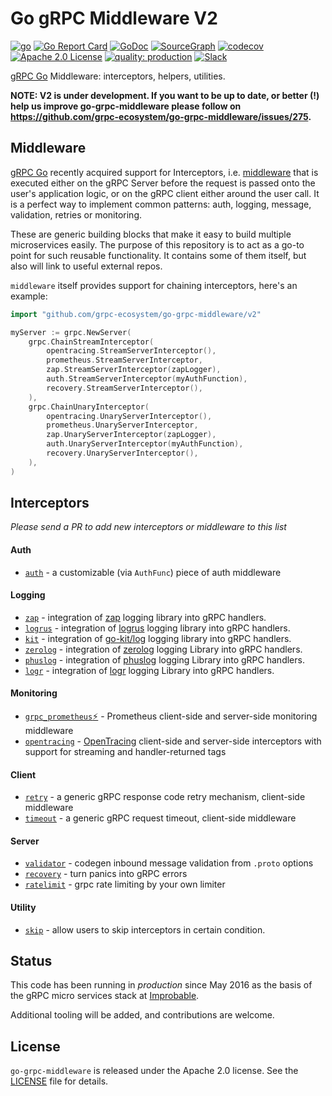 # Go gRPC Middleware V2

[![go](https://github.com/grpc-ecosystem/go-grpc-middleware/workflows/go/badge.svg?branch=v2)](https://github.com/grpc-ecosystem/go-grpc-middleware/actions?query=branch%3Av2)
[![Go Report Card](https://goreportcard.com/badge/github.com/grpc-ecosystem/go-grpc-middleware)](https://goreportcard.com/report/github.com/grpc-ecosystem/go-grpc-middleware)
[![GoDoc](http://img.shields.io/badge/GoDoc-Reference-blue.svg)](https://godoc.org/github.com/grpc-ecosystem/go-grpc-middleware)
[![SourceGraph](https://sourcegraph.com/github.com/grpc-ecosystem/go-grpc-middleware/-/badge.svg)](https://sourcegraph.com/github.com/grpc-ecosystem/go-grpc-middleware/?badge)
[![codecov](https://codecov.io/gh/grpc-ecosystem/go-grpc-middleware/branch/master/graph/badge.svg)](https://codecov.io/gh/grpc-ecosystem/go-grpc-middleware)
[![Apache 2.0 License](https://img.shields.io/badge/License-Apache%202.0-blue.svg)](LICENSE)
[![quality: production](https://img.shields.io/badge/quality-production-orange.svg)](#status)
[![Slack](https://img.shields.io/badge/slack-%23grpc--middleware-brightgreen)](https://slack.com/share/IRUQCFC23/9Tm7hxRFVKKNoajQfMOcUiIk/enQtODc4ODI4NTIyMDcxLWM5NDA0ZTE4Njg5YjRjYWZkMTI5MzQwNDY3YzBjMzE1YzdjOGM5ZjI1NDNiM2JmNzI2YjM5ODE5OTRiNTEyOWE)

[gRPC Go](https://github.com/grpc/grpc-go) Middleware: interceptors, helpers, utilities.

**NOTE: V2 is under development. If you want to be up to date, or better (!) help us improve go-grpc-middleware please follow on https://github.com/grpc-ecosystem/go-grpc-middleware/issues/275.**

## Middleware

[gRPC Go](https://github.com/grpc/grpc-go) recently acquired support for
Interceptors, i.e. [middleware](https://medium.com/@matryer/writing-middleware-in-golang-and-how-go-makes-it-so-much-fun-4375c1246e81#.gv7tdlghs)
that is executed either on the gRPC Server before the request is passed onto the user's application logic, or on the gRPC client either around the user call. It is a perfect way to implement
common patterns: auth, logging, message, validation, retries or monitoring.

These are generic building blocks that make it easy to build multiple microservices easily.
The purpose of this repository is to act as a go-to point for such reusable functionality. It contains
some of them itself, but also will link to useful external repos.

`middleware` itself provides support for chaining interceptors, here's an example:

```go
import "github.com/grpc-ecosystem/go-grpc-middleware/v2"

myServer := grpc.NewServer(
    grpc.ChainStreamInterceptor(
        opentracing.StreamServerInterceptor(),
        prometheus.StreamServerInterceptor,
        zap.StreamServerInterceptor(zapLogger),
        auth.StreamServerInterceptor(myAuthFunction),
        recovery.StreamServerInterceptor(),
    ),
    grpc.ChainUnaryInterceptor(
        opentracing.UnaryServerInterceptor(),
        prometheus.UnaryServerInterceptor,
        zap.UnaryServerInterceptor(zapLogger),
        auth.UnaryServerInterceptor(myAuthFunction),
        recovery.UnaryServerInterceptor(),
    ),
)
```

## Interceptors

*Please send a PR to add new interceptors or middleware to this list*

#### Auth
   * [`auth`](auth) - a customizable (via `AuthFunc`) piece of auth middleware

#### Logging

   * [`zap`](providers/zap) - integration of [zap](https://github.com/uber-go/zap) logging library into gRPC handlers.
   * [`logrus`](providers/logrus) - integration of [logrus](https://github.com/sirupsen/logrus) logging library into gRPC handlers.
   * [`kit`](providers/kit) - integration of [go-kit/log](https://github.com/go-kit/log) logging library into gRPC handlers.
   * [`zerolog`](providers/zerolog) - integration of [zerolog](https://github.com/rs/zerolog) logging Library into gRPC handlers.
   * [`phuslog`](providers/phuslog) - integration of [phuslog](https://github.com/phuslu/log) logging Library into gRPC handlers.
   * [`logr`](providers/logr) - integration of [logr](https://github.com/go-logr/logr) logging Library into gRPC handlers.

#### Monitoring
   * [`grpc_prometheus`⚡](https://github.com/grpc-ecosystem/go-grpc-prometheus) - Prometheus client-side and server-side monitoring middleware
   * [`opentracing`](interceptors/tracing) - [OpenTracing](http://opentracing.io/) client-side and server-side interceptors with support for streaming and handler-returned tags

#### Client
   * [`retry`](interceptors/retry) - a generic gRPC response code retry mechanism, client-side middleware
   * [`timeout`](interceptors/timeout) - a generic gRPC request timeout, client-side middleware

#### Server
   * [`validator`](interceptors/validator) - codegen inbound message validation from `.proto` options
   * [`recovery`](interceptors/recovery) - turn panics into gRPC errors
   * [`ratelimit`](interceptors/ratelimit) - grpc rate limiting by your own limiter

#### Utility
   * [`skip`](interceptors/skip) - allow users to skip interceptors in certain condition.


## Status

This code has been running in *production* since May 2016 as the basis of the gRPC micro services stack at [Improbable](https://improbable.io).

Additional tooling will be added, and contributions are welcome.

## License

`go-grpc-middleware` is released under the Apache 2.0 license. See the [LICENSE](LICENSE) file for details.
